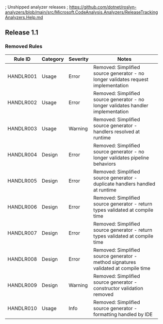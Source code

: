 ; Unshipped analyzer releases
; https://github.com/dotnet/roslyn-analyzers/blob/main/src/Microsoft.CodeAnalysis.Analyzers/ReleaseTrackingAnalyzers.Help.md

## Release 1.1

### Removed Rules

Rule ID | Category | Severity | Notes
--------|----------|----------|-------
HANDLR001 | Usage | Error | Removed: Simplified source generator - no longer validates request implementation
HANDLR002 | Usage | Error | Removed: Simplified source generator - no longer validates handler implementation  
HANDLR003 | Usage | Warning | Removed: Simplified source generator - handlers resolved at runtime
HANDLR004 | Design | Error | Removed: Simplified source generator - no longer validates pipeline behaviors
HANDLR005 | Design | Error | Removed: Simplified source generator - duplicate handlers handled at runtime
HANDLR006 | Design | Error | Removed: Simplified source generator - return types validated at compile time
HANDLR007 | Design | Error | Removed: Simplified source generator - return types validated at compile time
HANDLR008 | Design | Error | Removed: Simplified source generator - method signatures validated at compile time
HANDLR009 | Design | Warning | Removed: Simplified source generator - constructor validation removed
HANDLR010 | Usage | Info | Removed: Simplified source generator - formatting handled by IDE
